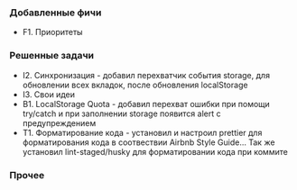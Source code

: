 ### Добавленные фичи

- F1. Приоритеты

### Решенные задачи

- I2. Синхронизация - добавил перехватчик события storage, для обновлении всех вкладок, после обновления localStorage
- I3. Свои идеи
- B1. LocalStorage Quota - добавил перехват ошибки при помощи try/catch и при заполнении storage появится alert с предупреждением
- T1. Форматирование кода - установил и настроил prettier для форматирования кода в соотвествии Airbnb Style Guide... Так же установил lint-staged/husky для форматировании кода при коммите

### Прочее
